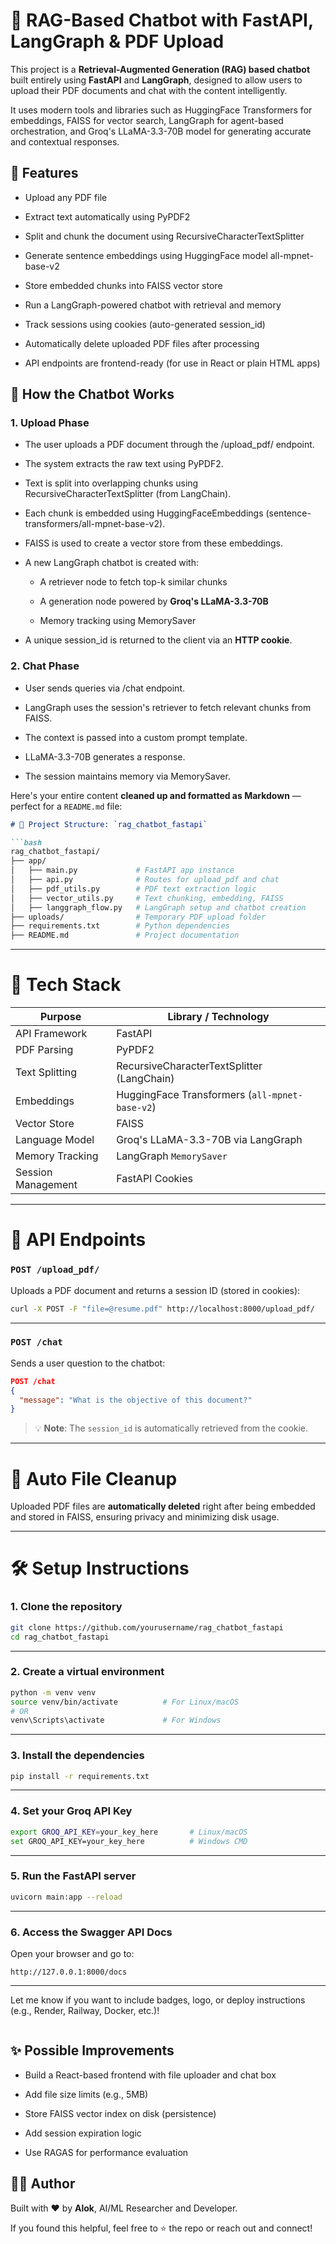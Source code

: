 🤖 RAG-Based Chatbot with FastAPI, LangGraph & PDF Upload
=========================================================

This project is a **Retrieval-Augmented Generation (RAG) based chatbot** built entirely using **FastAPI** and **LangGraph**, designed to allow users to upload their PDF documents and chat with the content intelligently.

It uses modern tools and libraries such as HuggingFace Transformers for embeddings, FAISS for vector search, LangGraph for agent-based orchestration, and Groq's LLaMA-3.3-70B model for generating accurate and contextual responses.

🚀 Features
-----------

*   Upload any PDF file
    
*   Extract text automatically using PyPDF2
    
*   Split and chunk the document using RecursiveCharacterTextSplitter
    
*   Generate sentence embeddings using HuggingFace model all-mpnet-base-v2
    
*   Store embedded chunks into FAISS vector store
    
*   Run a LangGraph-powered chatbot with retrieval and memory
    
*   Track sessions using cookies (auto-generated session\_id)
    
*   Automatically delete uploaded PDF files after processing
    
*   API endpoints are frontend-ready (for use in React or plain HTML apps)
    

🧠 How the Chatbot Works
------------------------

### 1\. Upload Phase

*   The user uploads a PDF document through the /upload\_pdf/ endpoint.
    
*   The system extracts the raw text using PyPDF2.
    
*   Text is split into overlapping chunks using RecursiveCharacterTextSplitter (from LangChain).
    
*   Each chunk is embedded using HuggingFaceEmbeddings (sentence-transformers/all-mpnet-base-v2).
    
*   FAISS is used to create a vector store from these embeddings.
    
*   A new LangGraph chatbot is created with:
    
    *   A retriever node to fetch top-k similar chunks
        
    *   A generation node powered by **Groq's LLaMA-3.3-70B**
        
    *   Memory tracking using MemorySaver
        
*   A unique session\_id is returned to the client via an **HTTP cookie**.
    

### 2\. Chat Phase

*   User sends queries via /chat endpoint.
    
*   LangGraph uses the session's retriever to fetch relevant chunks from FAISS.
    
*   The context is passed into a custom prompt template.
    
*   LLaMA-3.3-70B generates a response.
    
*   The session maintains memory via MemorySaver.
    

Here's your entire content **cleaned up and formatted as Markdown** — perfect for a `README.md` file:

````markdown
# 📁 Project Structure: `rag_chatbot_fastapi`

```bash
rag_chatbot_fastapi/
├── app/
│   ├── main.py             # FastAPI app instance
│   ├── api.py              # Routes for upload_pdf and chat
│   ├── pdf_utils.py        # PDF text extraction logic
│   ├── vector_utils.py     # Text chunking, embedding, FAISS
│   ├── langgraph_flow.py   # LangGraph setup and chatbot creation
├── uploads/                # Temporary PDF upload folder
├── requirements.txt        # Python dependencies
├── README.md               # Project documentation
````

---

# 🔑 Tech Stack

| **Purpose**        | **Library / Technology**                       |
| ------------------ | ---------------------------------------------- |
| API Framework      | FastAPI                                        |
| PDF Parsing        | PyPDF2                                         |
| Text Splitting     | RecursiveCharacterTextSplitter (LangChain)     |
| Embeddings         | HuggingFace Transformers (`all-mpnet-base-v2`) |
| Vector Store       | FAISS                                          |
| Language Model     | Groq's LLaMA-3.3-70B via LangGraph             |
| Memory Tracking    | LangGraph `MemorySaver`                        |
| Session Management | FastAPI Cookies                                |

---

# 🧪 API Endpoints

### `POST /upload_pdf/`

Uploads a PDF document and returns a session ID (stored in cookies):

```bash
curl -X POST -F "file=@resume.pdf" http://localhost:8000/upload_pdf/
```

---

### `POST /chat`

Sends a user question to the chatbot:

```json
POST /chat
{
  "message": "What is the objective of this document?"
}
```

> 💡 **Note**: The `session_id` is automatically retrieved from the cookie.

---

# 🧹 Auto File Cleanup

Uploaded PDF files are **automatically deleted** right after being embedded and stored in FAISS, ensuring privacy and minimizing disk usage.

---

# 🛠️ Setup Instructions

### 1. Clone the repository

```bash
git clone https://github.com/yourusername/rag_chatbot_fastapi
cd rag_chatbot_fastapi
```

---

### 2. Create a virtual environment

```bash
python -m venv venv
source venv/bin/activate          # For Linux/macOS
# OR
venv\Scripts\activate             # For Windows
```

---

### 3. Install the dependencies

```bash
pip install -r requirements.txt
```

---

### 4. Set your Groq API Key

```bash
export GROQ_API_KEY=your_key_here       # Linux/macOS
set GROQ_API_KEY=your_key_here          # Windows CMD
```

---

### 5. Run the FastAPI server

```bash
uvicorn main:app --reload
```

---

### 6. Access the Swagger API Docs

Open your browser and go to:

```
http://127.0.0.1:8000/docs
```

---

Let me know if you want to include badges, logo, or deploy instructions (e.g., Render, Railway, Docker, etc.)!

```
```


✨ Possible Improvements
-----------------------

*   Build a React-based frontend with file uploader and chat box
    
*   Add file size limits (e.g., 5MB)
    
*   Store FAISS vector index on disk (persistence)
    
*   Add session expiration logic
    
*   Use RAGAS for performance evaluation
    

🙋‍♂️ Author
------------

Built with ❤️ by **Alok**, AI/ML Researcher and Developer.

If you found this helpful, feel free to ⭐ the repo or reach out and connect!